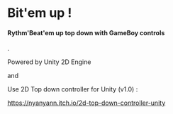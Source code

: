 # Bit'em up !
#### Rythm'Beat'em up top down with GameBoy controls

.

Powered by Unity 2D Engine

and

Use 2D Top down controller for Unity (v1.0) :

https://nyanyann.itch.io/2d-top-down-controller-unity
